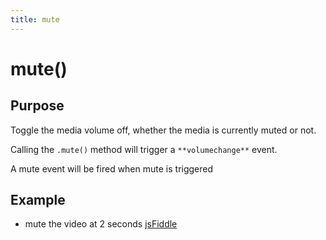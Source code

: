 ```yaml
---
title: mute
---
```

# mute() #

## Purpose ##

Toggle the media volume off, whether the media is currently muted or not.

Calling the `.mute()` method will trigger a `**volumechange**` event.

A mute event will be fired when mute is triggered

## Example ##

* mute the video at 2 seconds [jsFiddle](http://jsfiddle.net/popcornjs/q2B8y/)
